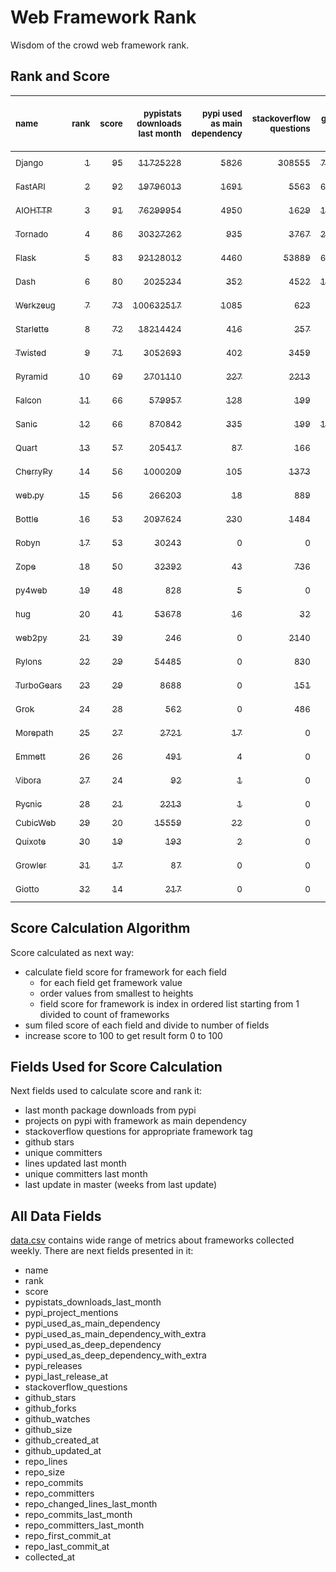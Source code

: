 # Web Framework Rank
Wisdom of the crowd web framework rank.

## Rank and Score
<sub>name</sub> | <sub>rank</sub> | <sub>score</sub> | <sub>pypistats downloads last month</sub> | <sub>pypi used as main dependency</sub> | <sub>stackoverflow questions</sub> | <sub>github stars</sub> | <sub>repo unique committers</sub> | <sub>repo changed lines last month</sub> | <sub>repo unique committers last month</sub> | <sub>repo last commit</sub>
:--- | ---: | ---: | ---: | ---: | ---: | ---: | ---: | ---: | ---: | ---:
[<sub>Django</sub>](https://github.com/django/django "first commit: 2005-07-13") | [<sub>1</sub>](# "  +0 last week") | [<sub>95</sub>](# "  -2 last week") | [<sub>11725228</sub>](# "  #7 in pypistats downloads last month +4.35% last week") | [<sub>5826</sub>](# "  #1 in pypi used as main dependency +0.26% last week") | [<sub>308555</sub>](# "  #1 in stackoverflow questions +0.04% last week") | [<sub>72456</sub>](# "  #1 in github stars +0.17% last week") | [<sub>2931</sub>](# "  #1 in repo unique committers +0.1% last week") | [<sub>3324</sub>](# "▼ #3 in repo changed lines last month -17.72% last week") | [<sub>28</sub>](# "  #1 in repo unique committers last month -20.0% last week") | [<sub>2023-08-11</sub>](# "▼ #2 in repo last commit 1 week ago")
[<sub>FastAPI</sub>](https://github.com/tiangolo/fastapi "first commit: 2018-12-05; uses: Starlette") | [<sub>2</sub>](# "  +0 last week") | [<sub>92</sub>](# "  -2 last week") | [<sub>19796013</sub>](# "  #5 in pypistats downloads last month +3.27% last week") | [<sub>1691</sub>](# "  #4 in pypi used as main dependency +1.81% last week") | [<sub>5563</sub>](# "  #3 in stackoverflow questions +0.42% last week") | [<sub>61363</sub>](# "  #3 in github stars +0.38% last week") | [<sub>504</sub>](# "  #4 in repo unique committers +0.2% last week") | [<sub>7459</sub>](# "  #1 in repo changed lines last month -73.1% last week") | [<sub>27</sub>](# "  #2 in repo unique committers last month +8.0% last week") | [<sub>2023-08-10</sub>](# "▼ #2 in repo last commit 1 week ago")
[<sub>AIOHTTP</sub>](https://github.com/aio-libs/aiohttp "first commit: 2013-10-01") | [<sub>3</sub>](# "  +0 last week") | [<sub>91</sub>](# "  +1 last week") | [<sub>76299954</sub>](# "  #3 in pypistats downloads last month +5.02% last week") | [<sub>4950</sub>](# "  #2 in pypi used as main dependency +0.94% last week") | [<sub>1629</sub>](# "  #9 in stackoverflow questions -0.12% last week") | [<sub>13801</sub>](# "  #7 in github stars +0.17% last week") | [<sub>710</sub>](# "  #3 in repo unique committers +0.28% last week") | [<sub>3603</sub>](# "▲ #2 in repo changed lines last month +5.29% last week") | [<sub>12</sub>](# "  #3 in repo unique committers last month +20.0% last week") | [<sub>2023-08-12</sub>](# "  #1 in repo last commit 1 week ago")
[<sub>Tornado</sub>](https://github.com/tornadoweb/tornado "first commit: 2009-09-09") | [<sub>4</sub>](# "▲ +1 last week") | [<sub>86</sub>](# "▲ +3 last week") | [<sub>30327262</sub>](# "  #4 in pypistats downloads last month +3.21% last week") | [<sub>935</sub>](# "  #6 in pypi used as main dependency +0.32% last week") | [<sub>3767</sub>](# "  #5 in stackoverflow questions -0.03% last week") | [<sub>21215</sub>](# "  #4 in github stars +0.01% last week") | [<sub>450</sub>](# "  #6 in repo unique committers +0.22% last week") | [<sub>1436</sub>](# "▼ #5 in repo changed lines last month -26.58% last week") | [<sub>3</sub>](# "▲ #8 in repo unique committers last month +50.0% last week") | [<sub>2023-08-11</sub>](# "▲ #2 in repo last commit 1 week ago")
[<sub>Flask</sub>](https://github.com/pallets/flask "first commit: 2010-04-06; uses: Werkzeug") | [<sub>5</sub>](# "▼ -1 last week") | [<sub>83</sub>](# "▼ -3 last week") | [<sub>92128012</sub>](# "  #2 in pypistats downloads last month +0.39% last week") | [<sub>4460</sub>](# "  #3 in pypi used as main dependency +0.43% last week") | [<sub>53889</sub>](# "  #2 in stackoverflow questions +0.12% last week") | [<sub>63836</sub>](# "  #2 in github stars +0.08% last week") | [<sub>833</sub>](# "  #2 in repo unique committers +0.0% last week") | [<sub>16</sub>](# "  #15 in repo changed lines last month +0.0% last week") | [<sub>2</sub>](# "  #9 in repo unique committers last month +0.0% last week") | [<sub>2023-08-01</sub>](# "▼ #11 in repo last commit 2 weeks ago")
[<sub>Dash</sub>](https://github.com/plotly/dash "first commit: 2015-04-10") | [<sub>6</sub>](# "  +0 last week") | [<sub>80</sub>](# "  +2 last week") | [<sub>2025234</sub>](# "  #11 in pypistats downloads last month +3.15% last week") | [<sub>352</sub>](# "  #9 in pypi used as main dependency +1.15% last week") | [<sub>4522</sub>](# "  #4 in stackoverflow questions +0.0% last week") | [<sub>19119</sub>](# "  #5 in github stars +0.17% last week") | [<sub>171</sub>](# "  #15 in repo unique committers +0.59% last week") | [<sub>1109</sub>](# "▼ #6 in repo changed lines last month -40.79% last week") | [<sub>6</sub>](# "  #4 in repo unique committers last month +0.0% last week") | [<sub>2023-08-10</sub>](# "▲ #2 in repo last commit 1 week ago")
[<sub>Werkzeug</sub>](https://github.com/pallets/werkzeug "first commit: 2007-05-04; used by: Flask and Quart") | [<sub>7</sub>](# "  +0 last week") | [<sub>73</sub>](# "  -2 last week") | [<sub>100632517</sub>](# "  #1 in pypistats downloads last month +1.97% last week") | [<sub>1085</sub>](# "  #5 in pypi used as main dependency +0.93% last week") | [<sub>623</sub>](# "  #15 in stackoverflow questions +0.32% last week") | [<sub>6403</sub>](# "  #12 in github stars +0.0% last week") | [<sub>487</sub>](# "  #5 in repo unique committers +0.0% last week") | [<sub>16</sub>](# "  #15 in repo changed lines last month +0.0% last week") | [<sub>2</sub>](# "  #9 in repo unique committers last month +0.0% last week") | [<sub>2023-08-01</sub>](# "▼ #11 in repo last commit 2 weeks ago")
[<sub>Starlette</sub>](https://github.com/encode/starlette "first commit: 2018-06-25; used by: FastAPI") | [<sub>8</sub>](# "  +0 last week") | [<sub>72</sub>](# "  -2 last week") | [<sub>18214424</sub>](# "  #6 in pypistats downloads last month +3.83% last week") | [<sub>416</sub>](# "  #7 in pypi used as main dependency +1.22% last week") | [<sub>257</sub>](# "  #17 in stackoverflow questions +0.0% last week") | [<sub>8531</sub>](# "  #9 in github stars +0.18% last week") | [<sub>251</sub>](# "  #11 in repo unique committers +0.0% last week") | [<sub>559</sub>](# "▼ #8 in repo changed lines last month -46.81% last week") | [<sub>4</sub>](# "▼ #6 in repo unique committers last month -33.33% last week") | [<sub>2023-07-24</sub>](# "▼ #15 in repo last commit 3 weeks ago")
[<sub>Twisted</sub>](https://github.com/twisted/twisted "first commit: 2001-07-09") | [<sub>9</sub>](# "▲ +1 last week") | [<sub>71</sub>](# "▲ -2 last week") | [<sub>3052693</sub>](# "  #8 in pypistats downloads last month +3.68% last week") | [<sub>402</sub>](# "  #8 in pypi used as main dependency +0.0% last week") | [<sub>3459</sub>](# "  #6 in stackoverflow questions -0.03% last week") | [<sub>5160</sub>](# "  #15 in github stars +0.08% last week") | [<sub>303</sub>](# "  #9 in repo unique committers +0.0% last week") | [<sub>156</sub>](# "▼ #10 in repo changed lines last month -83.03% last week") | [<sub>2</sub>](# "  #9 in repo unique committers last month +0.0% last week") | [<sub>2023-07-23</sub>](# "▼ #15 in repo last commit 3 weeks ago")
[<sub>Pyramid</sub>](https://github.com/Pylons/pyramid "first commit: 2008-07-04; used by: CubicWeb") | [<sub>10</sub>](# "▲ +4 last week") | [<sub>69</sub>](# "▲ +15 last week") | [<sub>2701110</sub>](# "  #9 in pypistats downloads last month -0.5% last week") | [<sub>227</sub>](# "▼ #12 in pypi used as main dependency +0.0% last week") | [<sub>2213</sub>](# "  #7 in stackoverflow questions +0.0% last week") | [<sub>3827</sub>](# "  #16 in github stars +0.0% last week") | [<sub>364</sub>](# "  #8 in repo unique committers +0.28% last week") | [<sub>4</sub>](# "▲ #17 in repo changed lines last month +100% last week") | [<sub>2</sub>](# "▲ #9 in repo unique committers last month +100% last week") | [<sub>2023-08-10</sub>](# "▲ #2 in repo last commit 1 week ago")
[<sub>Falcon</sub>](https://github.com/falconry/falcon "first commit: 2012-12-06; used by: hug") | [<sub>11</sub>](# "  +0 last week") | [<sub>66</sub>](# "  +4 last week") | [<sub>579957</sub>](# "  #14 in pypistats downloads last month +0.08% last week") | [<sub>128</sub>](# "  #13 in pypi used as main dependency +0.0% last week") | [<sub>199</sub>](# "  #18 in stackoverflow questions +0.0% last week") | [<sub>9217</sub>](# "  #8 in github stars +0.03% last week") | [<sub>207</sub>](# "  #13 in repo unique committers +0.0% last week") | [<sub>67</sub>](# "  #11 in repo changed lines last month -83.89% last week") | [<sub>2</sub>](# "  #9 in repo unique committers last month +0.0% last week") | [<sub>2023-08-11</sub>](# "▲ #2 in repo last commit 1 week ago")
[<sub>Sanic</sub>](https://github.com/sanic-org/sanic "first commit: 2016-05-26") | [<sub>12</sub>](# "▼ -3 last week") | [<sub>66</sub>](# "▼ -7 last week") | [<sub>870842</sub>](# "  #13 in pypistats downloads last month -1.21% last week") | [<sub>335</sub>](# "  #10 in pypi used as main dependency +0.3% last week") | [<sub>199</sub>](# "  #18 in stackoverflow questions +0.0% last week") | [<sub>17235</sub>](# "  #6 in github stars +0.08% last week") | [<sub>369</sub>](# "  #7 in repo unique committers +0.0% last week") | [<sub>313</sub>](# "▼ #9 in repo changed lines last month -78.34% last week") | [<sub>1</sub>](# "▼ #15 in repo unique committers last month -83.33% last week") | [<sub>2023-07-25</sub>](# "▼ #15 in repo last commit 3 weeks ago")
[<sub>Quart</sub>](https://github.com/pallets/quart "first commit: 2017-05-14; uses: Werkzeug") | [<sub>13</sub>](# "▲ +2 last week") | [<sub>57</sub>](# "▲ +4 last week") | [<sub>205417</sub>](# "  #16 in pypistats downloads last month -0.83% last week") | [<sub>87</sub>](# "  #15 in pypi used as main dependency +0.0% last week") | [<sub>166</sub>](# "  #20 in stackoverflow questions -0.6% last week") | [<sub>2087</sub>](# "  #18 in github stars +0.82% last week") | [<sub>96</sub>](# "  #18 in repo unique committers +1.05% last week") | [<sub>39</sub>](# "  #13 in repo changed lines last month +0.0% last week") | [<sub>2</sub>](# "  #9 in repo unique committers last month +0.0% last week") | [<sub>2023-08-10</sub>](# "▲ #2 in repo last commit 1 week ago")
[<sub>CherryPy</sub>](https://github.com/cherrypy/cherrypy "first commit: 2004-11-20") | [<sub>14</sub>](# "▼ -2 last week") | [<sub>56</sub>](# "▼ -2 last week") | [<sub>1000209</sub>](# "  #12 in pypistats downloads last month -5.16% last week") | [<sub>105</sub>](# "  #14 in pypi used as main dependency +0.96% last week") | [<sub>1373</sub>](# "  #11 in stackoverflow questions +0.0% last week") | [<sub>1699</sub>](# "  #20 in github stars -0.06% last week") | [<sub>148</sub>](# "  #16 in repo unique committers +0.0% last week") | [<sub>3</sub>](# "  #18 in repo changed lines last month +0.0% last week") | [<sub>1</sub>](# "▲ #15 in repo unique committers last month +0.0% last week") | [<sub>2023-08-04</sub>](# "▼ #11 in repo last commit 2 weeks ago")
[<sub>web.py</sub>](https://github.com/webpy/webpy "first commit: 1970-01-01") | [<sub>15</sub>](# "▼ -2 last week") | [<sub>56</sub>](# "▼ -2 last week") | [<sub>266203</sub>](# "  #15 in pypistats downloads last month -7.8% last week") | [<sub>18</sub>](# "  #18 in pypi used as main dependency +0.0% last week") | [<sub>889</sub>](# "  #12 in stackoverflow questions +0.0% last week") | [<sub>5823</sub>](# "  #13 in github stars -0.03% last week") | [<sub>94</sub>](# "  #19 in repo unique committers +0.0% last week") | [<sub>27</sub>](# "  #14 in repo changed lines last month +0.0% last week") | [<sub>1</sub>](# "▲ #15 in repo unique committers last month +0.0% last week") | [<sub>2023-08-04</sub>](# "▼ #11 in repo last commit 2 weeks ago")
[<sub>Bottle</sub>](https://github.com/bottlepy/bottle "first commit: 2009-06-30") | [<sub>16</sub>](# "  +0 last week") | [<sub>53</sub>](# "  +0 last week") | [<sub>2097624</sub>](# "  #10 in pypistats downloads last month +0.8% last week") | [<sub>230</sub>](# "  #11 in pypi used as main dependency +1.32% last week") | [<sub>1484</sub>](# "  #10 in stackoverflow questions +0.07% last week") | [<sub>8051</sub>](# "  #10 in github stars +0.1% last week") | [<sub>231</sub>](# "  #12 in repo unique committers +0.0% last week") | [<sub>0</sub>](# "  #19 in repo changed lines last month +100% last week") | [<sub>0</sub>](# "  #19 in repo unique committers last month +100% last week") | [<sub>2022-09-05</sub>](# "  #24 in repo last commit 49 weeks ago")
[<sub>Robyn</sub>](https://github.com/sansyrox/robyn "first commit: 2021-05-22") | [<sub>17</sub>](# "▲ +1 last week") | [<sub>53</sub>](# "▲ +2 last week") | [<sub>30243</sub>](# "  #20 in pypistats downloads last month +28.53% last week") | [<sub>0</sub>](# "  #26 in pypi used as main dependency +100% last week") | [<sub>0</sub>](# "  #23 in stackoverflow questions +100% last week") | [<sub>2866</sub>](# "  #17 in github stars +0.49% last week") | [<sub>51</sub>](# "  #21 in repo unique committers +0.0% last week") | [<sub>2135</sub>](# "▲ #4 in repo changed lines last month +152.96% last week") | [<sub>5</sub>](# "▲ #5 in repo unique committers last month +66.67% last week") | [<sub>2023-08-10</sub>](# "▼ #2 in repo last commit 1 week ago")
[<sub>Zope</sub>](https://github.com/zopefoundation/Zope "first commit: 1996-06-17") | [<sub>18</sub>](# "▼ -1 last week") | [<sub>50</sub>](# "▼ -3 last week") | [<sub>32392</sub>](# "  #19 in pypistats downloads last month -3.22% last week") | [<sub>43</sub>](# "  #16 in pypi used as main dependency +0.0% last week") | [<sub>736</sub>](# "  #14 in stackoverflow questions +0.0% last week") | [<sub>329</sub>](# "  #25 in github stars +0.0% last week") | [<sub>177</sub>](# "  #14 in repo unique committers +0.0% last week") | [<sub>47</sub>](# "  #12 in repo changed lines last month -73.89% last week") | [<sub>1</sub>](# "▼ #15 in repo unique committers last month -50.0% last week") | [<sub>2023-07-14</sub>](# "▼ #18 in repo last commit 5 weeks ago")
[<sub>py4web</sub>](https://github.com/web2py/py4web "first commit: 2019-03-25") | [<sub>19</sub>](# "  +0 last week") | [<sub>48</sub>](# "  +3 last week") | [<sub>828</sub>](# "  #25 in pypistats downloads last month -19.61% last week") | [<sub>5</sub>](# "  #21 in pypi used as main dependency +0.0% last week") | [<sub>0</sub>](# "  #23 in stackoverflow questions +100% last week") | [<sub>203</sub>](# "  #27 in github stars +0.0% last week") | [<sub>69</sub>](# "  #20 in repo unique committers +0.0% last week") | [<sub>698</sub>](# "▲ #7 in repo changed lines last month +44.51% last week") | [<sub>4</sub>](# "▲ #6 in repo unique committers last month +33.33% last week") | [<sub>2023-08-06</sub>](# "▲ #2 in repo last commit 1 week ago")
[<sub>hug</sub>](https://github.com/hugapi/hug "first commit: 2015-07-17; uses: Falcon") | [<sub>20</sub>](# "  +0 last week") | [<sub>41</sub>](# "  +0 last week") | [<sub>53678</sub>](# "  #18 in pypistats downloads last month +0.51% last week") | [<sub>16</sub>](# "  #20 in pypi used as main dependency +0.0% last week") | [<sub>32</sub>](# "  #22 in stackoverflow questions +0.0% last week") | [<sub>6732</sub>](# "  #11 in github stars +0.0% last week") | [<sub>125</sub>](# "  #17 in repo unique committers +0.0% last week") | [<sub>0</sub>](# "  #19 in repo changed lines last month +100% last week") | [<sub>0</sub>](# "  #19 in repo unique committers last month +100% last week") | [<sub>2023-06-30</sub>](# "▼ #21 in repo last commit 7 weeks ago")
[<sub>web2py</sub>](https://github.com/web2py/web2py "first commit: 2011-11-23") | [<sub>21</sub>](# "  +0 last week") | [<sub>39</sub>](# "  +0 last week") | [<sub>246</sub>](# "  #28 in pypistats downloads last month +13.36% last week") | [<sub>0</sub>](# "  #26 in pypi used as main dependency +100% last week") | [<sub>2140</sub>](# "  #8 in stackoverflow questions +0.0% last week") | [<sub>2050</sub>](# "  #19 in github stars +0.0% last week") | [<sub>272</sub>](# "  #10 in repo unique committers +0.0% last week") | [<sub>0</sub>](# "  #19 in repo changed lines last month +100% last week") | [<sub>0</sub>](# "  #19 in repo unique committers last month +100% last week") | [<sub>2023-07-05</sub>](# "▼ #20 in repo last commit 6 weeks ago")
[<sub>Pylons</sub>](https://github.com/Pylons/pylons "first commit: 2006-02-18") | [<sub>22</sub>](# "▲ +2 last week") | [<sub>29</sub>](# "▲ +0 last week") | [<sub>54485</sub>](# "  #17 in pypistats downloads last month -0.5% last week") | [<sub>0</sub>](# "  #26 in pypi used as main dependency +100% last week") | [<sub>830</sub>](# "  #13 in stackoverflow questions +0.0% last week") | [<sub>230</sub>](# "  #26 in github stars +0.0% last week") | [<sub>36</sub>](# "  #24 in repo unique committers +0.0% last week") | [<sub>0</sub>](# "  #19 in repo changed lines last month +100% last week") | [<sub>0</sub>](# "  #19 in repo unique committers last month +100% last week") | [<sub>2018-01-12</sub>](# "  #30 in repo last commit 292 weeks ago")
[<sub>TurboGears</sub>](https://github.com/TurboGears/tg2 "first commit: 2007-06-27") | [<sub>23</sub>](# "  +0 last week") | [<sub>29</sub>](# "  +0 last week") | [<sub>8688</sub>](# "  #22 in pypistats downloads last month -1.22% last week") | [<sub>0</sub>](# "  #26 in pypi used as main dependency +100% last week") | [<sub>151</sub>](# "  #21 in stackoverflow questions +0.0% last week") | [<sub>787</sub>](# "  #22 in github stars +0.0% last week") | [<sub>37</sub>](# "  #23 in repo unique committers +0.0% last week") | [<sub>0</sub>](# "  #19 in repo changed lines last month +100% last week") | [<sub>0</sub>](# "  #19 in repo unique committers last month +100% last week") | [<sub>2023-05-30</sub>](# "▼ #23 in repo last commit 11 weeks ago")
[<sub>Grok</sub>](https://github.com/zopefoundation/grok "first commit: 2006-10-14") | [<sub>24</sub>](# "▼ -2 last week") | [<sub>28</sub>](# "▼ -7 last week") | [<sub>562</sub>](# "  #26 in pypistats downloads last month -2.43% last week") | [<sub>0</sub>](# "  #26 in pypi used as main dependency +100% last week") | [<sub>486</sub>](# "  #16 in stackoverflow questions +0.41% last week") | [<sub>22</sub>](# "  #31 in github stars +0.0% last week") | [<sub>42</sub>](# "  #22 in repo unique committers +0.0% last week") | [<sub>0</sub>](# "▼ #19 in repo changed lines last month -100.0% last week") | [<sub>0</sub>](# "▼ #19 in repo unique committers last month -100.0% last week") | [<sub>2023-07-12</sub>](# "▼ #18 in repo last commit 5 weeks ago")
[<sub>Morepath</sub>](https://github.com/morepath/morepath "first commit: 2013-07-17") | [<sub>25</sub>](# "  +0 last week") | [<sub>27</sub>](# "  +0 last week") | [<sub>2721</sub>](# "  #23 in pypistats downloads last month -8.75% last week") | [<sub>17</sub>](# "  #19 in pypi used as main dependency +0.0% last week") | [<sub>0</sub>](# "  #23 in stackoverflow questions +100% last week") | [<sub>397</sub>](# "  #24 in github stars +0.0% last week") | [<sub>28</sub>](# "  #25 in repo unique committers +0.0% last week") | [<sub>0</sub>](# "  #19 in repo changed lines last month +100% last week") | [<sub>0</sub>](# "  #19 in repo unique committers last month +100% last week") | [<sub>2022-05-29</sub>](# "  #26 in repo last commit 63 weeks ago")
[<sub>Emmett</sub>](https://github.com/emmett-framework/emmett "first commit: 2014-10-22") | [<sub>26</sub>](# "  +0 last week") | [<sub>26</sub>](# "  +0 last week") | [<sub>491</sub>](# "  #27 in pypistats downloads last month -8.74% last week") | [<sub>4</sub>](# "  #22 in pypi used as main dependency +0.0% last week") | [<sub>0</sub>](# "  #23 in stackoverflow questions +100% last week") | [<sub>871</sub>](# "  #21 in github stars +0.23% last week") | [<sub>24</sub>](# "  #27 in repo unique committers +0.0% last week") | [<sub>0</sub>](# "  #19 in repo changed lines last month +100% last week") | [<sub>0</sub>](# "  #19 in repo unique committers last month +100% last week") | [<sub>2023-06-22</sub>](# "▼ #22 in repo last commit 8 weeks ago")
[<sub>Vibora</sub>](https://github.com/vibora-io/vibora "first commit: 2018-06-13") | [<sub>27</sub>](# "  +0 last week") | [<sub>24</sub>](# "  +0 last week") | [<sub>92</sub>](# "  #31 in pypistats downloads last month -20.69% last week") | [<sub>1</sub>](# "  #24 in pypi used as main dependency +0.0% last week") | [<sub>0</sub>](# "  #23 in stackoverflow questions +100% last week") | [<sub>5706</sub>](# "  #14 in github stars -0.11% last week") | [<sub>27</sub>](# "  #26 in repo unique committers +0.0% last week") | [<sub>0</sub>](# "  #19 in repo changed lines last month +100% last week") | [<sub>0</sub>](# "  #19 in repo unique committers last month +100% last week") | [<sub>2019-02-11</sub>](# "  #29 in repo last commit 235 weeks ago")
[<sub>Pycnic</sub>](https://github.com/nullism/pycnic "first commit: 2015-11-04") | [<sub>28</sub>](# "  +0 last week") | [<sub>21</sub>](# "  +0 last week") | [<sub>2213</sub>](# "  #24 in pypistats downloads last month +4.09% last week") | [<sub>1</sub>](# "  #24 in pypi used as main dependency +0.0% last week") | [<sub>0</sub>](# "  #23 in stackoverflow questions +100% last week") | [<sub>159</sub>](# "  #28 in github stars +0.0% last week") | [<sub>11</sub>](# "  #28 in repo unique committers +0.0% last week") | [<sub>0</sub>](# "  #19 in repo changed lines last month +100% last week") | [<sub>0</sub>](# "  #19 in repo unique committers last month +100% last week") | [<sub>2022-04-05</sub>](# "  #27 in repo last commit 71 weeks ago")
[<sub>CubicWeb</sub>](https://forge.extranet.logilab.fr/cubicweb/cubicweb "uses: Pyramid") | [<sub>29</sub>](# "  +0 last week") | [<sub>20</sub>](# "  +0 last week") | [<sub>15559</sub>](# "  #21 in pypistats downloads last month +3.14% last week") | [<sub>22</sub>](# "  #17 in pypi used as main dependency +0.0% last week") | [<sub>0</sub>](# "  #23 in stackoverflow questions +100% last week") | [<sub>0</sub>](# "  #32 in github stars +100% last week") | [<sub>0</sub>](# "  #32 in repo unique committers +100% last week") | [<sub>0</sub>](# "  #19 in repo changed lines last month +100% last week") | [<sub>0</sub>](# "  #19 in repo unique committers last month +100% last week") | [<sub></sub>](# "  #31 in repo last commit")
[<sub>Quixote</sub>](https://github.com/nascheme/quixote "first commit: 2006-03-16") | [<sub>30</sub>](# "  +0 last week") | [<sub>19</sub>](# "  +0 last week") | [<sub>193</sub>](# "  #30 in pypistats downloads last month +6.04% last week") | [<sub>2</sub>](# "  #23 in pypi used as main dependency +0.0% last week") | [<sub>0</sub>](# "  #23 in stackoverflow questions +100% last week") | [<sub>81</sub>](# "  #29 in github stars +0.0% last week") | [<sub>6</sub>](# "  #29 in repo unique committers +0.0% last week") | [<sub>0</sub>](# "  #19 in repo changed lines last month +100% last week") | [<sub>0</sub>](# "  #19 in repo unique committers last month +100% last week") | [<sub>2022-06-23</sub>](# "  #25 in repo last commit 60 weeks ago")
[<sub>Growler</sub>](https://github.com/pyGrowler/Growler "first commit: 2014-08-17") | [<sub>31</sub>](# "  +0 last week") | [<sub>17</sub>](# "  +0 last week") | [<sub>87</sub>](# "  #32 in pypistats downloads last month +3.57% last week") | [<sub>0</sub>](# "  #26 in pypi used as main dependency +100% last week") | [<sub>0</sub>](# "  #23 in stackoverflow questions +100% last week") | [<sub>687</sub>](# "  #23 in github stars +0.0% last week") | [<sub>6</sub>](# "  #29 in repo unique committers +0.0% last week") | [<sub>0</sub>](# "  #19 in repo changed lines last month +100% last week") | [<sub>0</sub>](# "  #19 in repo unique committers last month +100% last week") | [<sub>2020-03-08</sub>](# "  #28 in repo last commit 179 weeks ago")
[<sub>Giotto</sub>](https://github.com/priestc/giotto "first commit: 2012-02-26") | [<sub>32</sub>](# "  +0 last week") | [<sub>14</sub>](# "  +0 last week") | [<sub>217</sub>](# "  #29 in pypistats downloads last month +6.37% last week") | [<sub>0</sub>](# "  #26 in pypi used as main dependency +100% last week") | [<sub>0</sub>](# "  #23 in stackoverflow questions +100% last week") | [<sub>58</sub>](# "  #30 in github stars +0.0% last week") | [<sub>3</sub>](# "  #31 in repo unique committers +0.0% last week") | [<sub>0</sub>](# "  #19 in repo changed lines last month +100% last week") | [<sub>0</sub>](# "  #19 in repo unique committers last month +100% last week") | [<sub>2013-10-07</sub>](# "  #31 in repo last commit 514 weeks ago")

## Score Calculation Algorithm
Score calculated as next way:
- calculate field score for framework for each field
  - for each field get framework value
  - order values from smallest to heights
  - field score for framework is index in ordered list starting from 1 divided to count of frameworks
- sum filed score of each field and divide to number of fields
- increase score to 100 to get result form 0 to 100

## Fields Used for Score Calculation
Next fields used to calculate score and rank it:
- last month package downloads from pypi
- projects on pypi with framework as main dependency
- stackoverflow questions for appropriate framework tag
- github stars
- unique committers
- lines updated last month
- unique committers last month
- last update in master (weeks from last update)

## All Data Fields
[data.csv](data.csv) contains wide range of metrics about frameworks collected weekly.
There are next fields presented in it: 

- name
- rank
- score
- pypistats_downloads_last_month
- pypi_project_mentions
- pypi_used_as_main_dependency
- pypi_used_as_main_dependency_with_extra
- pypi_used_as_deep_dependency
- pypi_used_as_deep_dependency_with_extra
- pypi_releases
- pypi_last_release_at
- stackoverflow_questions
- github_stars
- github_forks
- github_watches
- github_size
- github_created_at
- github_updated_at
- repo_lines
- repo_size
- repo_commits
- repo_committers
- repo_changed_lines_last_month
- repo_commits_last_month
- repo_committers_last_month
- repo_first_commit_at
- repo_last_commit_at
- collected_at
